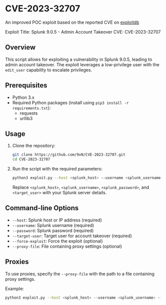 # CVE-2023-32707
An improved POC exploit based on the reported CVE on [exploitdb](https://www.exploit-db.com/exploits/51747)

Exploit Title: Splunk 9.0.5 - Admin Account Takeover
CVE: CVE-2023-32707

## Overview

This script allows for exploiting a vulnerability in Splunk 9.0.5, leading to admin account takeover. The exploit leverages a low-privilege user with the `edit_user` capability to escalate privileges.

## Prerequisites

- Python 3.x
- Required Python packages (install using `pip3 install -r requirements.txt`):
  - requests
  - urllib3

## Usage

1. Clone the repository:

    ```bash
    git clone https://github.com/9xN/CVE-2023-32707.git
    cd CVE-2023-32707
    ```

2. Run the script with the required parameters:

    ```bash
    python3 exploit.py --host <splunk_host> --username <splunk_username> --password <splunk_password> --target-user <target_user> --force-exploit
    ```

    Replace `<splunk_host>`, `<splunk_username>`, `<splunk_password>`, and `<target_user>` with your Splunk server details.

## Command-line Options

- `--host`: Splunk host or IP address (required)
- `--username`: Splunk username (required)
- `--password`: Splunk password (required)
- `--target-user`: Target user for account takeover (required)
- `--force-exploit`: Force the exploit (optional)
- `--proxy-file`: File containing proxy settings (optional)

## Proxies

To use proxies, specify the `--proxy-file` with the path to a file containing proxy settings.

Example:

```bash
python3 exploit.py --host <splunk_host> --username <splunk_username> --password <splunk_password> --target-user <target_user> --force-exploit --proxy-file proxies.txt
```
